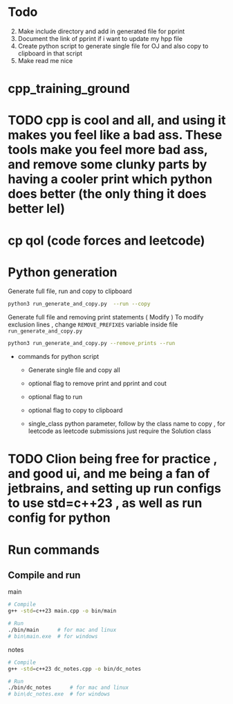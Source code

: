 # Todo

2. Make include directory and add in generated file for pprint
3. Document the link of pprint if i want to update my hpp file
4. Create python script to generate single file for OJ and also copy to clipboard in that script
5. Make read me nice
# cpp_training_ground

# TODO cpp is cool and all, and using it makes you feel like a bad ass. These tools make you feel more bad ass, and remove some clunky parts by having a cooler print which python does better (the only thing it does better lel) 


# cp qol (code forces and leetcode)

# Python generation

Generate full file, run and copy to clipboard
```bash
python3 run_generate_and_copy.py  --run --copy 
```

Generate full file and removing print statements ( Modify )
To modify exclusion lines , change `REMOVE_PREFIXES` variable inside file `run_generate_and_copy.py` 
```bash
python3 run_generate_and_copy.py --remove_prints --run 
```
- commands for python script 
  - Generate single file and copy all
  - optional flag to remove print and pprint and cout
  - optional flag to run 
  - optional flag to copy to clipboard


  - single_class python parameter, follow by the class name to copy , for leetcode as leetcode submissions just require the Solution class

# TODO Clion being free for practice , and good ui, and me being a fan of jetbrains, and setting up run configs to use std=c++23 , as well as run config for python

# 

# Run commands

## Compile and run

main
```bash
# Compile
g++ -std=c++23 main.cpp -o bin/main

# Run
./bin/main      # for mac and linux
# bin\main.exe  # for windows
```

notes
```bash
# Compile
g++ -std=c++23 dc_notes.cpp -o bin/dc_notes

# Run
./bin/dc_notes      # for mac and linux
# bin\dc_notes.exe  # for windows
```
